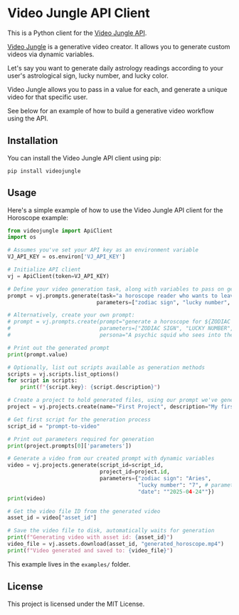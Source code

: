 # Video Jungle API Client

This is a Python client for the [Video Jungle API](https://docs.video-jungle.com/). 

[Video Jungle](https://www.video-jungle.com/) is a generative video creator. It allows you to generate custom videos via dynamic variables.

Let's say you want to generate daily astrology readings according to your user's astrological sign, lucky number, and lucky color.

Video Jungle allows you to pass in a value for each, and generate a unique video for that specific user.

See below for an example of how to build a generative video workflow using the API.

## Installation

You can install the Video Jungle API client using pip:

```
pip install videojungle
```

## Usage

Here's a simple example of how to use the Video Jungle API client for the Horoscope example:

```python
from videojungle import ApiClient
import os

# Assumes you've set your API key as an environment variable
VJ_API_KEY = os.environ['VJ_API_KEY']

# Initialize API client
vj = ApiClient(token=VJ_API_KEY)

# Define your video generation task, along with variables to pass on generation
prompt = vj.prompts.generate(task="a horoscope reader who wants to leave the person excited about their future",
                            parameters=["zodiac sign", "lucky number", "date"])

# Alternatively, create your own prompt:
# prompt = vj.prompts.create(prompt="generate a horoscope for ${ZODIAC SIGN}, with lucky number ${LUCKY NUMBER} on ${DATE}",
#                            parameters=["ZODIAC SIGN", "LUCKY NUMBER", "DATE"], name="Horoscope Reader", task="a horoscope generator",
#                            persona="A psychic squid who sees into the future")

# Print out the generated prompt
print(prompt.value)

# Optionally, list out scripts available as generation methods
scripts = vj.scripts.list_options()
for script in scripts:
    print(f"{script.key}: {script.description}")

# Create a project to hold generated files, using our prompt we've generated
project = vj.projects.create(name="First Project", description="My first project", prompt_id=prompt.id)

# Get first script for the generation process
script_id = "prompt-to-video"

# Print out parameters required for generation
print(project.prompts[0]['parameters'])

# Generate a video from our created prompt with dynamic variables
video = vj.projects.generate(script_id=script_id, 
                             project_id=project.id,
                             parameters={"zodiac sign": "Aries",
                                         "lucky number": "7", # parameters are always strings
                                         "date": ""2025-04-24""})
print(video)

# Get the video file ID from the generated video
asset_id = video["asset_id"]

# Save the video file to disk, automatically waits for generation
print(f"Generating video with asset id: {asset_id}")
video_file = vj.assets.download(asset_id, "generated_horoscope.mp4")
print(f"Video generated and saved to: {video_file}")
```

This example lives in the `examples/` folder.

## License

This project is licensed under the MIT License.
